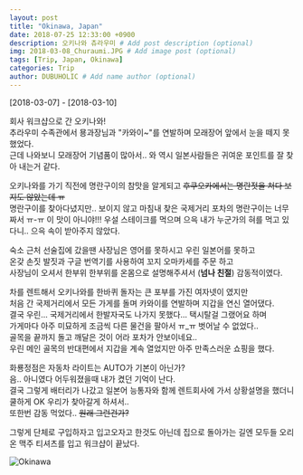 ```yaml
---
layout: post
title: "Okinawa, Japan"
date: 2018-07-25 12:33:00 +0900
description: 오키나와 츄라우미 # Add post description (optional)
img: 2018-03-08_Churaumi.JPG # Add image post (optional)
tags: [Trip, Japan, Okinawa]
categories: Trip
author: DUBUHOLIC # Add name author (optional)
---
```



[2018-03-07] - [2018-03-10]  

회사 워크샵으로 간 오키나와!  
추라우미 수족관에서 묭과장님과 "카와이~"를 연발하며 모래장어 앞에서 눈을 떼지 못했었다.    
근데 나와보니 모래장어 기념품이 많아서.. 와 역시 일본사람들은 귀여운 포인트를 잘 찾아 내는거 같다.    

오키나와를 가기 직전에 명란구이의 참맛을 알게되고 ~~후쿠오카에서는 명란젓을 쳐다 보지도 않았는데 ㅠ~~   
명란구이를 찾아다녔지만.. 보이지 않고 마침내 찾은 국제거리 포차의 명란구이는 너무 짜서 ㅠ-ㅠ 이 맛이 아니야!!!
우설 스테이크를 먹으며 으윽 내가 누군가의 혀를 먹고 있다니.. 으윽 속이 받아주지 않았다.  

숙소 근처 선술집에 갔을땐 사장님은 영어를 못하시고 우린 일본어를 못하고  
온갖 손짓 발짓과 구글 번역기를 사용하여 꼬지 오마카세를 주문 하고  
사장님이 오셔서 한부위 한부위를 온몸으로 설명해주셔서 (**넘나 친절**) 감동적이였다.  

차를 렌트해서 오키나와를 한바퀴 돌자는 큰 포부를 가진 여자넷이 였지만  
처음 간 국제거리에서 모든 가게를 돌며 카와이를 연발하며 지갑을 연신 열어댔다.   
결국 우린... 국제거리에서 한발자국도 나가지 못했다... 택시탈걸 그랬어요 하며    
가게마다 아주 미묘하게 조금씩 다른 물건을 팔아서 ㅠ_ㅠ 벗어날 수 없었다..    
골목을 끝까지 돌고 깨달은 것이 어라 포차가 안보이네요..    
우린 메인 골목의 반대편에서 지갑을 계속 열었지만 아주 만족스러운 쇼핑을 했다.   

화룡정점은 자동차 라이트는 AUTO가 기본이 아닌가?   
음.. 아니였다 어두워졌을때 내가 켰던 기억이 난다.  
결국 그렇게 배터리가 나갔고 일본어 능통자와 함께 렌트회사에 가서 상황설명을 했더니 쿨하게 OK 우리가 찾아갈게 하셔서..    
또한번 감동 먹었다.. ~~원래 그런건가?~~

그렇게 단체로 구입하자고 입고오자고 한것도 아닌데 집으로 돌아가는 길엔 모두들 오리온 맥주 티셔츠를 입고 워크샵이 끝났다.    

![Okinawa]({{site.baseurl}}/assets/img/2018-03-08_.JPG)
